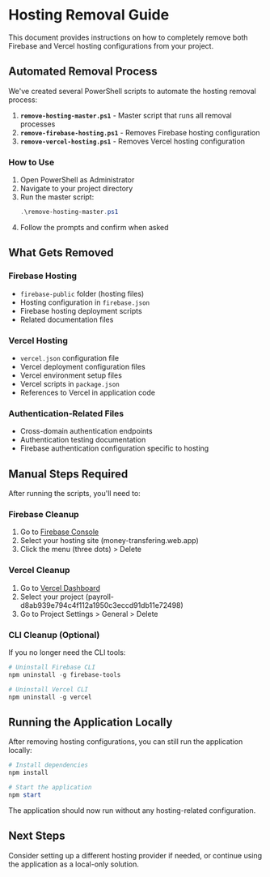# Hosting Removal Guide

This document provides instructions on how to completely remove both Firebase and Vercel hosting configurations from your project.

## Automated Removal Process

We've created several PowerShell scripts to automate the hosting removal process:

1. **`remove-hosting-master.ps1`** - Master script that runs all removal processes
2. **`remove-firebase-hosting.ps1`** - Removes Firebase hosting configuration
3. **`remove-vercel-hosting.ps1`** - Removes Vercel hosting configuration

### How to Use

1. Open PowerShell as Administrator
2. Navigate to your project directory
3. Run the master script:
   ```powershell
   .\remove-hosting-master.ps1
   ```
4. Follow the prompts and confirm when asked

## What Gets Removed

### Firebase Hosting
- `firebase-public` folder (hosting files)
- Hosting configuration in `firebase.json`
- Firebase hosting deployment scripts
- Related documentation files

### Vercel Hosting
- `vercel.json` configuration file
- Vercel deployment configuration files
- Vercel environment setup files
- Vercel scripts in `package.json`
- References to Vercel in application code

### Authentication-Related Files
- Cross-domain authentication endpoints
- Authentication testing documentation
- Firebase authentication configuration specific to hosting

## Manual Steps Required

After running the scripts, you'll need to:

### Firebase Cleanup
1. Go to [Firebase Console](https://console.firebase.google.com/project/money-transfering/hosting/sites)
2. Select your hosting site (money-transfering.web.app)
3. Click the menu (three dots) > Delete

### Vercel Cleanup
1. Go to [Vercel Dashboard](https://vercel.com/dashboard)
2. Select your project (payroll-d8ab939e794c4f112a1950c3eccd91db11e72498)
3. Go to Project Settings > General > Delete

### CLI Cleanup (Optional)
If you no longer need the CLI tools:

```powershell
# Uninstall Firebase CLI
npm uninstall -g firebase-tools

# Uninstall Vercel CLI
npm uninstall -g vercel
```

## Running the Application Locally

After removing hosting configurations, you can still run the application locally:

```powershell
# Install dependencies
npm install

# Start the application
npm start
```

The application should now run without any hosting-related configuration.

## Next Steps

Consider setting up a different hosting provider if needed, or continue using the application as a local-only solution.
